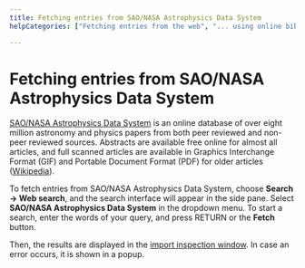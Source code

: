 ```yaml
---
title: Fetching entries from SAO/NASA Astrophysics Data System
helpCategories: ["Fetching entries from the web", "... using online bibliographic database"]

---
```


# Fetching entries from SAO/NASA Astrophysics Data System

[SAO/NASA Astrophysics Data System](http://www.adsabs.harvard.edu/) is an online database of over eight million astronomy and physics papers from both peer reviewed and non-peer reviewed sources.
Abstracts are available free online for almost all articles, and full scanned articles are available in Graphics Interchange Format (GIF) and Portable Document Format (PDF) for older articles ([Wikipedia](https://en.wikipedia.org/wiki/Astrophysics_Data_System)).

To fetch entries from SAO/NASA Astrophysics Data System, choose **Search -&gt; Web search**, and the search interface will appear in the side pane.
Select **SAO/NASA Astrophysics Data System** in the dropdown menu.
To start a search, enter the words of your query, and press <kdb>RETURN</kdb> or the **Fetch** button.

Then, the results are displayed in the [import inspection window](ImportInspectionDialog).
In case an error occurs, it is shown in a popup.

